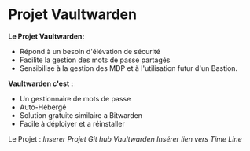 # Projet Vaultwarden

**Le Projet Vaultwarden:**

- Répond à un besoin d'élévation de sécurité
- Facilite la gestion des mots de passe partagés
- Sensibilise à la gestion des MDP et à l'utilisation futur d'un Bastion.

**Vaultwarden c'est :**

- Un gestionnaire de mots de passe
- Auto-Hébergé
- Solution gratuite similaire a Bitwarden
- Facile à déploiyer et a réinstaller

Le Projet :
*Inserer Projet Git hub Vaultwarden*
*Insérer lien vers Time Line*
